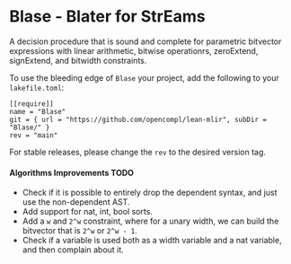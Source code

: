 # Blase - **Bla**ter for **S**tr**E**ams

A decision procedure that is sound and complete for parametric bitvector expressions
with linear arithmetic, bitwise operationrs, zeroExtend, signExtend, and bitwidth constraints.

To use the bleeding edge of `Blase` your project, add the following to your `lakefile.toml`:

```
[[require]]
name = "Blase"
git = { url = "https://github.com/opencompl/lean-mlir", subDir = "Blase/" }
rev = "main"
```

For stable releases, please change the `rev` to the desired version tag.

#### Algorithms Improvements TODO

- Check if it is possible to entirely drop the dependent syntax, and just use the
  non-dependent AST.
- Add support for nat, int, bool sorts.
- Add a `w` and `2^w` constraint, where for a unary width, we can build the bitvector that is `2^w`
  or `2^w - 1`. 
- Check if a variable is used both as a width variable and a nat variable, and then complain about it.
